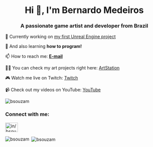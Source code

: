 <h1 align="center">Hi 👋, I'm Bernardo Medeiros</h1>
<h3 align="center">A passionate game artist and developer from Brazil</h3>

🔭 Currently working on [my first Unreal Engine project](https://github.com/BsouzaM/Unreal-Engine-First-Game/)

🌱 And also learning **how to program!**

📫 How to reach me: **[E-mail](mailto:bernardo_429@hotmail.com)**

👨‍💻 You can check my art projects right here: [ArtStation](https://bsouza.artstation.com)

🎮 Watch me live on Twitch: [Twitch](https://www.twitch.tv/KneezMzOfficial)

📹 Check out my videos on YouTube: [YouTube](https://www.youtube.com/@KneezMzOfficial)

<p align="left"> <img src="https://komarev.com/ghpvc/?username=bsouzam&label=Profile%20views&color=0e75b6&style=flat" alt="bsouzam" /> </p>

<h3 align="left">Connect with me:</h3>
<p align="left">
<a href="https://linkedin.com/in/bsouzam/" target="blank"><img align="center" src="https://raw.githubusercontent.com/rahuldkjain/github-profile-readme-generator/master/src/images/icons/Social/linked-in-alt.svg" alt="in/bsouzam/" height="30" width="40" /></a>
</p>

<p><img align="left" src="https://github-readme-stats.vercel.app/api/top-langs?username=bsouzam&show_icons=true&locale=en&layout=compact" alt="bsouzam" /></p>

<p>&nbsp;<img align="center" src="https://github-readme-stats.vercel.app/api?username=bsouzam&show_icons=true&locale=en" alt="bsouzam" /></p>
